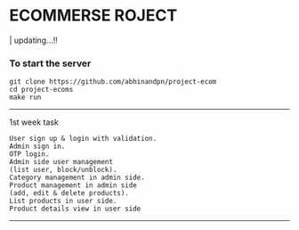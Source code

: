 # ECOMMERSE ROJECT
| updating...!!

### To start the server
```
git clone https://github.com/abhinandpn/project-ecom
cd project-ecoms
make run
```
___
1st week task 
```
User sign up & login with validation.
Admin sign in.
OTP login.
Admin side user management 
(list user, block/unblock).
Category management in admin side.
Product management in admin side 
(add, edit & delete products).
List products in user side.
Product details view in user side
 ```
 ___